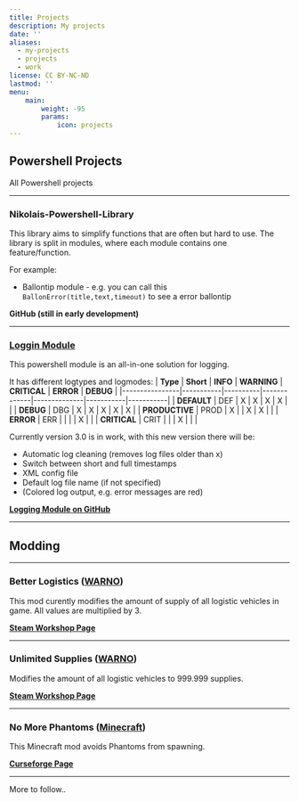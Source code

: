 ```yaml
---
title: Projects
description: My projects
date: ''
aliases:
  - my-projects
  - projects
  - work
license: CC BY-NC-ND
lastmod: ''
menu:
    main: 
        weight: -95
        params:
            icon: projects
---
```


## Powershell Projects

All Powershell projects

---

### Nikolais-Powershell-Library

This library aims to simplify functions that are often but hard to use.
The library is split in modules, where each module contains one feature/function.

For example:
- Ballontip module - e.g. you can call this `BallonError(title,text,timeout)` to see a error ballontip

**GitHub (still in early development)**

---

### [Loggin Module](https://github.com/Nikolai-Ahlhelm/Logging-Module-for-Powershell)

This powershell module is an all-in-one solution for logging.

It has different logtypes and logmodes:
| **Type**       | **Short** | **INFO** | **WARNING** | **CRITICAL** | **ERROR** | **DEBUG** |
|----------------|-----------|----------|-------------|--------------|-----------|-----------|
| **DEFAULT**    | DEF       |     X    |      X      |       X      |     X     |           |
| **DEBUG**      | DBG       |     X    |      X      |       X      |     X     |     X     |
| **PRODUCTIVE** | PROD      |     X    |             |       X      |     X     |           |
| **ERROR**      | ERR       |          |             |              |     X     |           |
| **CRITICAL**   | CRIT      |          |             |       X      |           |           |

Currently version 3.0 is in work, with this new version there will be:
- Automatic log cleaning (removes log files older than x)
- Switch between short and full timestamps
- XML config file
- Default log file name (if not specified)
- (Colored log output, e.g. error messages are red)

**[Logging Module on GitHub](https://github.com/Nikolai-Ahlhelm/Logging-Module-for-Powershell)**

---

## Modding

---

### Better Logistics ([WARNO](https://store.steampowered.com/app/1611600/WARNO/))

This mod curently modifies the amount of supply of all logistic vehicles in game. All values are multiplied by 3.

**[Steam Workshop Page](https://steamcommunity.com/sharedfiles/filedetails/?id=2803401789)**

---

### Unlimited Supplies ([WARNO](https://store.steampowered.com/app/1611600/WARNO/))

Modifies the amount of all logistic vehicles to 999.999 supplies.

**[Steam Workshop Page](https://steamcommunity.com/sharedfiles/filedetails/?id=2803631250)**

---

### No More Phantoms ([Minecraft](https://www.minecraft.net/))

This Minecraft mod avoids Phantoms from spawning.

**[Curseforge Page](https://www.curseforge.com/minecraft/mc-mods/no-more-phantoms)**

---

More to follow..